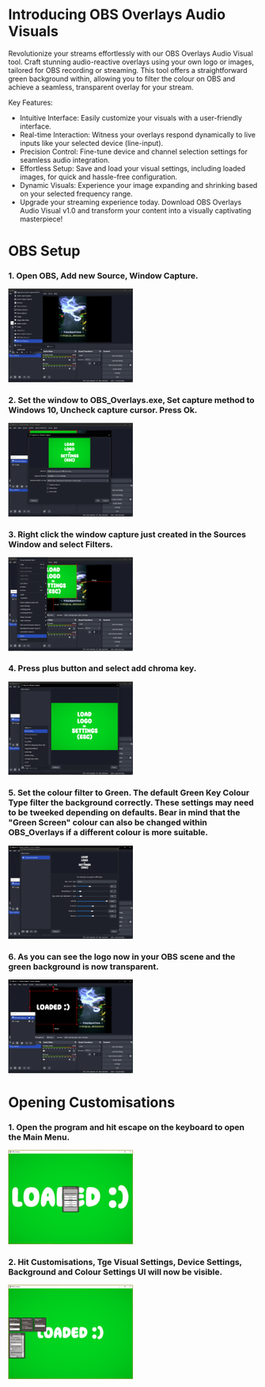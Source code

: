 # Introducing OBS Overlays Audio Visuals

Revolutionize your streams effortlessly with our OBS Overlays Audio Visual tool. Craft stunning audio-reactive overlays using your own logo or images, tailored for OBS recording or streaming. This tool offers a straightforward green background within, allowing you to filter the colour on OBS and achieve a seamless, transparent overlay for your stream.

Key Features:

* Intuitive Interface: Easily customize your visuals with a user-friendly interface.
* Real-time Interaction: Witness your overlays respond dynamically to live inputs like your selected device (line-input).
* Precision Control: Fine-tune device and channel selection settings for seamless audio integration.
* Effortless Setup: Save and load your visual settings, including loaded images, for quick and hassle-free configuration.
* Dynamic Visuals: Experience your image expanding and shrinking based on your selected frequency range.
* Upgrade your streaming experience today. Download OBS Overlays Audio Visual v1.0 and transform your content into a visually captivating masterpiece!

# OBS Setup 

### 1. Open OBS, Add new Source, Window Capture.
<img src="/OBS_Overlays_BurstDebugInformation_DoNotShip/Screens/1.png?raw=true" width=50% height=50%>

### 2. Set the window to OBS_Overlays.exe, Set capture method to Windows 10, Uncheck capture cursor. Press Ok.
<img src="/OBS_Overlays_BurstDebugInformation_DoNotShip/Screens/2.png?raw=true" width=50% height=50%>

### 3. Right click the window capture just created in the Sources Window and select Filters.
<img src="/OBS_Overlays_BurstDebugInformation_DoNotShip/Screens/3.png?raw=true" width=50% height=50%>

### 4. Press plus button and select add chroma key.
<img src="/OBS_Overlays_BurstDebugInformation_DoNotShip/Screens/4.png?raw=true" width=50% height=50%>

### 5. Set the colour filter to Green. The default Green Key Colour Type filter the background correctly. These settings may need to be tweeked depending on defaults. Bear in mind that the "Green Screen" colour can also be changed within OBS_Overlays if a different colour is more suitable.
<img src="/OBS_Overlays_BurstDebugInformation_DoNotShip/Screens/5.png?raw=true" width=50% height=50%>

### 6. As you can see the logo now in your OBS scene and the green background is now transparent.
<img src="/OBS_Overlays_BurstDebugInformation_DoNotShip/Screens/6.png?raw=true" width=50% height=50%>

# Opening Customisations

### 1. Open the program and hit escape on the keyboard to open the Main Menu.
<img src="/OBS_Overlays_BurstDebugInformation_DoNotShip/Screens/7.png?raw=true" width=50% height=50%>

### 2. Hit Customisations, Tge Visual Settings, Device Settings, Background and Colour Settings UI will now be visible.
<img src="/OBS_Overlays_BurstDebugInformation_DoNotShip/Screens/8.png?raw=true" width=50% height=50%>
